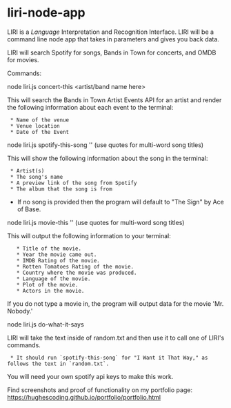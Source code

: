 # liri-node-app

LIRI is a _Language_ Interpretation and Recognition Interface. LIRI will be a command line node app that takes in parameters and gives you back data.

LIRI will search Spotify for songs, Bands in Town for concerts, and OMDB for movies.

Commands:

 node liri.js concert-this <artist/band name here>

 This will search the Bands in Town Artist Events API for an artist and render the following information about each event to the terminal:

     * Name of the venue
     * Venue location
     * Date of the Event

 node liri.js spotify-this-song '<song name here>'     (use quotes for multi-word song titles)

 This will show the following information about the song in the terminal:

     * Artist(s)
     * The song's name
     * A preview link of the song from Spotify
     * The album that the song is from

   * If no song is provided then the program will default to "The Sign" by Ace of Base.

node liri.js movie-this '<movie name here>'     (use quotes for multi-word song titles)

This will output the following information to your terminal:

       * Title of the movie.
       * Year the movie came out.
       * IMDB Rating of the movie.
       * Rotten Tomatoes Rating of the movie.
       * Country where the movie was produced.
       * Language of the movie.
       * Plot of the movie.
       * Actors in the movie.

If you do not type a movie in, the program will output data for the movie 'Mr. Nobody.'


node liri.js do-what-it-says 

LIRI will take the text inside of random.txt and then use it to call one of LIRI's commands.

     * It should run `spotify-this-song` for "I Want it That Way," as follows the text in `random.txt`.



You will need your own spotify api keys to make this work.

Find screenshots and proof of functionality on my portfolio page: https://hughescoding.github.io/portfolio/portfolio.html

